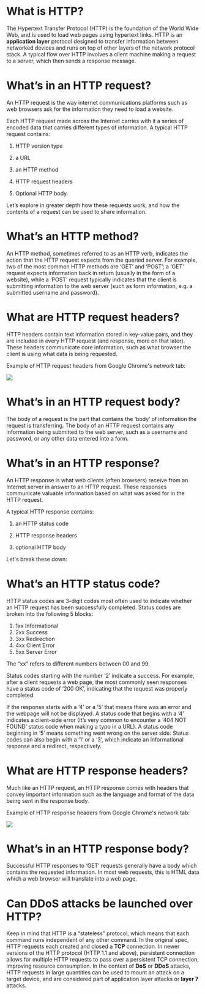 # What is HTTP?

The Hypertext Transfer Protocol (HTTP) is the foundation of the World Wide Web, and is used to load web pages using hypertext links. HTTP is an **application layer** protocol designed to transfer information between networked devices and runs on top of other layers of the network protocol stack. A typical flow over HTTP involves a client machine making a request to a server, which then sends a response message.


# What’s in an HTTP request?

An HTTP request is the way internet communications platforms such as web browsers ask for the information they need to load a website.

Each HTTP request made across the Internet carries with it a series of encoded data that carries different types of information. A typical HTTP request contains:

1. HTTP version type

2. a URL

3. an HTTP method

4. HTTP request headers

5. Optional HTTP body.

Let’s explore in greater depth how these requests work, and how the contents of a request can be used to share information.


# What’s an HTTP method?

An HTTP method, sometimes referred to as an HTTP verb, indicates the action that the HTTP request expects from the queried server. For example, two of the most common HTTP methods are ‘GET’ and ‘POST’; a ‘GET’ request expects information back in return (usually in the form of a website), while a ‘POST’ request typically indicates that the client is submitting information to the web server (such as form information, e.g. a submitted username and password).


# What are HTTP request headers?

HTTP headers contain text information stored in key-value pairs, and they are included in every HTTP request (and response, more on that later). These headers communicate core information, such as what browser the client is using what data is being requested.

Example of HTTP request headers from Google Chrome's network tab:

![](https://www.cloudflare.com/img/learning/ddos/glossary/hypertext-transfer-protocol-http/http-request-headers.png)


# What’s in an HTTP request body?

The body of a request is the part that contains the ‘body’ of information the request is transferring. The body of an HTTP request contains any information being submitted to the web server, such as a username and password, or any other data entered into a form.


# What’s in an HTTP response?

An HTTP response is what web clients (often browsers) receive from an Internet server in answer to an HTTP request. These responses communicate valuable information based on what was asked for in the HTTP request.

A typical HTTP response contains:

1. an HTTP status code

2. HTTP response headers

3. optional HTTP body

Let's break these down:


# What’s an HTTP status code?

HTTP status codes are 3-digit codes most often used to indicate whether an HTTP request has been successfully completed. Status codes are broken into the following 5 blocks:

1. 1xx Informational
2. 2xx Success
3. 3xx Redirection
4. 4xx Client Error
5. 5xx Server Error

The “xx” refers to different numbers between 00 and 99.

Status codes starting with the number ‘2’ indicate a success. For example, after a client requests a web page, the most commonly seen responses have a status code of ‘200 OK’, indicating that the request was properly completed.

If the response starts with a ‘4’ or a ‘5’ that means there was an error and the webpage will not be displayed. A status code that begins with a ‘4’ indicates a client-side error (It’s very common to encounter a ‘404 NOT FOUND’ status code when making a typo in a URL). A status code beginning in ‘5’ means something went wrong on the server side. Status codes can also begin with a ‘1’ or a ‘3’, which indicate an informational response and a redirect, respectively.


# What are HTTP response headers?

Much like an HTTP request, an HTTP response comes with headers that convey important information such as the language and format of the data being sent in the response body.

Example of HTTP response headers from Google Chrome's network tab:

![](https://www.cloudflare.com/img/learning/ddos/glossary/hypertext-transfer-protocol-http/http-response-headers.png)


# What’s in an HTTP response body?
Successful HTTP responses to ‘GET’ requests generally have a body which contains the requested information. In most web requests, this is HTML data which a web browser will translate into a web page.


# Can DDoS attacks be launched over HTTP?

Keep in mind that HTTP is a “stateless” protocol, which means that each command runs independent of any other command. In the original spec, HTTP requests each created and closed a **TCP** connection. In newer versions of the HTTP protocol (HTTP 1.1 and above), persistent connection allows for multiple HTTP requests to pass over a persistent TCP connection, improving resource consumption. In the context of **DoS** or **DDoS** attacks, HTTP requests in large quantities can be used to mount an attack on a target device, and are considered part of application layer attacks or **layer 7** attacks.